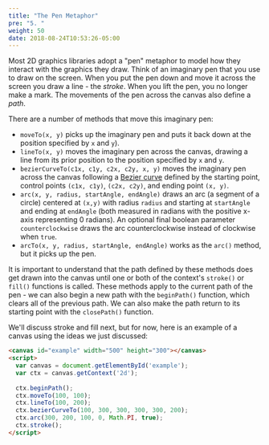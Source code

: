 ```yaml
---
title: "The Pen Metaphor"
pre: "5. "
weight: 50
date: 2018-08-24T10:53:26-05:00
---
```


Most 2D graphics libraries adopt a "pen" metaphor to model how they interact with the graphics they draw.  Think of an imaginary pen that you use to draw on the screen.  When you put the pen down and move it across the screen you draw a line - the _stroke_.  When you lift the pen, you no longer make a mark. The movements of the pen across the canvas also define a _path_.

There are a number of methods that move this imaginary pen:

* `moveTo(x, y)` picks up the imaginary pen and puts it back down at the position specified by `x` and `y`).
* `lineTo(x, y)` moves the imaginary pen across the canvas, drawing a line from its prior position to the position specified by `x` and `y`.
* `bezierCurveTo(c1x, c1y, c2x, c2y, x, y)` moves the imaginary pen across the canvas following a [Bezier curve](https://en.wikipedia.org/wiki/B%C3%A9zier_curve) defined by the starting point, control points `(c1x, c1y)`, `(c2x, c2y)`, and ending point `(x, y)`.
* `arc(x, y, radius, startAngle, endAngle)` draws an arc (a segment of a circle) centered at `(x,y)` with radius `radius` and starting at `startAngle` and ending at `endAngle` (both measured in radians with the positive x-axis representing 0 radians). An optional final boolean parameter `counterclockwise`  draws the arc counterclockwise instead of clockwise when `true`. 
* `arcTo(x, y, radius, startAngle, endAngle)` works as the `arc()` method, but it picks up the pen.

It is important to understand that the path defined by these methods does get drawn into the canvas until one or both of the context's `stroke()` or `fill()` functions is called. These methods apply to the current path of the pen - we can also begin a new path with the `beginPath()` function, which clears all of the previous path.  We can also make the path return to its starting point with the `closePath()` function.

We'll discuss stroke and fill next, but for now, here is an example of a canvas using the ideas we just discussed:

<canvas id="example" width="500" height="300"></canvas>
<script>
  var canvas = document.getElementById('example');
  var ctx = canvas.getContext('2d');
  
  ctx.beginPath();
  ctx.moveTo(100, 100);
  ctx.lineTo(100, 200);
  ctx.bezierCurveTo(100, 300, 300, 300, 300, 200);
  ctx.arc(300, 200, 100, 0, Math.PI, true);
  ctx.closePath();
  ctx.stroke();
</script>

```html
<canvas id="example" width="500" height="300"></canvas>
<script>
  var canvas = document.getElementById('example');
  var ctx = canvas.getContext('2d');
  
  ctx.beginPath();
  ctx.moveTo(100, 100);
  ctx.lineTo(100, 200);
  ctx.bezierCurveTo(100, 300, 300, 300, 300, 200);
  ctx.arc(300, 200, 100, 0, Math.PI, true);
  ctx.stroke();
</script>
```